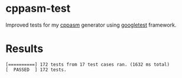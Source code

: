 # cppasm-test
Improved tests for my [cppasm](https://github.com/aelfimow/cppasm)
generator using [googletest](https://github.com/google/googletest) framework.

# Results
```
[==========] 172 tests from 17 test cases ran. (1632 ms total)
[  PASSED  ] 172 tests.
```
